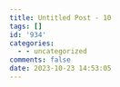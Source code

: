 ```yaml
---
title: Untitled Post - 10
tags: []
id: '934'
categories:
  - - uncategorized
comments: false
date: 2023-10-23 14:53:05
---
```

